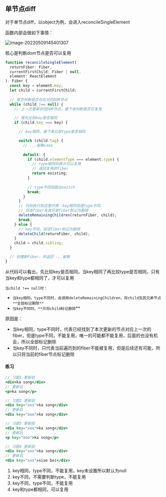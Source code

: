 ## 单节点diff

对于单节点diff，以object为例，会进入reconcileSingleElement

函数内部会做如下事情：

![image-20220509145401307](C:\Users\Administrator\AppData\Roaming\Typora\typora-user-images\image-20220509145401307.png)

核心是判断dom节点是否可以复用

```javascript
function reconcileSingleElement(
  returnFiber: Fiber,
  currentFirstChild: Fiber | null,
  element: ReactElement
): Fiber {
  const key = element.key;
  let child = currentFirstChild;
  
  // 首先判断是否存在对应DOM节点
  while (child !== null) {
    // 上一次更新存在DOM节点，接下来判断是否可复用

    // 首先比较key是否相同
    if (child.key === key) {

      // key相同，接下来比较type是否相同

      switch (child.tag) {
        // ...省略case
        
        default: {
          if (child.elementType === element.type) {
            // type相同则表示可以复用
            // 返回复用的fiber
            return existing;
          }
          
          // type不同则跳出switch
          break;
        }
      }
      // 代码执行到这里代表：key相同但是type不同
      // 将该fiber及其兄弟fiber标记为删除
      deleteRemainingChildren(returnFiber, child);
      break;
    } else {
      // key不同，将该fiber标记为删除
      deleteChild(returnFiber, child);
    }
    child = child.sibling;
  }

  // 创建新Fiber，并返回 ...省略
}
```

从代码可以看出，先比较key是否相同，当key相同了再比较type是否相同，只有当key和type都相同了，才可以复用

`当child !== null时：`

- `当key相同，type不同时，会调用deleteRemainingChildren，将child及其兄弟节点**全部标记删除**`
- `当key不同时，**只将child标记删除`**

原因是：

- 当key相同，type不同时，代表已经找到了本次更新的节点对应上一次的fiber，但是type不同，不能复用，唯一的可能都不能复用，后面的也没有机会，所以全部标记删除
- 当key不同时，只代表当前遍历到的fiber不能被复用，但是后续还有可能，所以只将当前的fiber节点标记删除

#### 练习

```jsx
// 习题1 更新前
<div>ka song</div>
// 更新后
<p>ka song</p>

// 习题2 更新前
<div key="xxx">ka song</div>
// 更新后
<div key="ooo">ka song</div>

// 习题3 更新前
<div key="xxx">ka song</div>
// 更新后
<p key="ooo">ka song</p>

// 习题4 更新前
<div key="xxx">ka song</div>
// 更新后
<div key="xxx">xiao bei</div>
```

1. key相同，type不同，不能复用，key未设置所以默认为null
2. key不同，不需要判断type，不能复用
3. key不同，type不同，不能复用
4. key和type都相同，可以复用